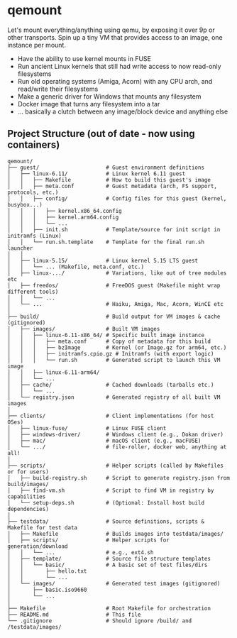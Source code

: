 # qemount

Let's mount everything/anything using qemu, by exposing it over 9p or other
transports. Spin up a tiny VM that provides access to an image, one instance per mount.

* Have the ability to use kernel mounts in FUSE
* Run ancient Linux kernels that still had write access to now read-only filesystems
* Run old operating systems (Amiga, Acorn) with any CPU arch, and read/write their filesystems
* Make a generic driver for Windows that mounts any filesystem
* Docker image that turns any filesystem into a tar
* ... basically a clutch between any image/block device and anything else


## Project Structure (out of date - now using containers)
```
qemount/
├── guest/                     # Guest environment definitions
│   ├── linux-6.11/            # Linux kernel 6.11 guest
│   │   ├── Makefile           # How to build this guest's image
│   │   ├── meta.conf          # Guest metadata (arch, FS support, protocols, etc.)
│   │   ├── config/            # Config files for this guest (kernel, busybox...)
│   │   │   ├── kernel.x86_64.config
│   │   │   ├── kernel.arm64.config
│   │   │   └── ...
│   │   ├── init.sh            # Template/source for init script in initramfs (Linux)
│   │   └── run.sh.template    # Template for the final run.sh launcher
│   │
│   ├── linux-5.15/            # Linux kernel 5.15 LTS guest
│   │   └── ... (Makefile, meta.conf, etc.)
│   ├── linux-.../             # Variations, like out of tree modules etc
│   ├── freedos/               # FreeDOS guest (Makefile might wrap different tools)
│   │   └── ...
│   └── ...                    # Haiku, Amiga, Mac, Acorn, WinCE etc
│
├── build/                     # Build output for VM images & cache (gitignored)
│   ├── images/                # Built VM images
│   │   ├── linux-6.11-x86_64/ # Specific built image instance
│   │   │   ├── meta.conf      # Copy of metadata for this build
│   │   │   ├── bzImage        # Kernel (or Image.gz for arm64, etc.)
│   │   │   ├── initramfs.cpio.gz # Initramfs (with export logic)
│   │   │   └── run.sh         # Generated script to launch this VM image
│   │   ├── linux-6.11-arm64/
│   │   └── ...
│   ├── cache/                 # Cached downloads (tarballs etc.)
│   │   └── ...
│   └── registry.json          # Generated registry of all built VM images
│
├── clients/                   # Client implementations (for host OSes)
│   ├── linux-fuse/            # Linux FUSE client
│   ├── windows-driver/        # Windows client (e.g., Dokan driver)
│   ├── mac/                   # macOS client (e.g., macFUSE)
│   └── .../                   # file-roller, docker web, anything at all!
│
├── scripts/                   # Helper scripts (called by Makefiles or for users)
│   ├── build-registry.sh      # Script to generate registry.json from build/images/
│   ├── find-vm.sh             # Script to find VM in registry by capabilities
│   └── setup-deps.sh          # (Optional: Install host build dependencies)
│
├── testdata/                  # Source definitions, scripts & Makefile for test data
│   ├── Makefile               # Builds images into testdata/images/
│   ├── scripts/               # Helper scripts for generation/download
│   │   └── ...                # e.g., ext4.sh
│   ├── template/              # Source file structure templates
│   │   └── basic/             # A basic set of test files/dirs
│   │       ├── hello.txt
│   │       └── ...
│   └── images/                # Generated test images (gitignored)
│       ├── basic.iso9660
│       └── ...
│
├── Makefile                   # Root Makefile for orchestration
├── README.md                  # This file
└── .gitignore                 # Should ignore /build/ and /testdata/images/
```
